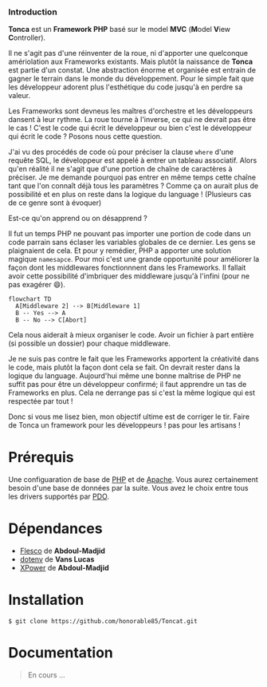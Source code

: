 ### Introduction

**Tonca** est un **Framework PHP** basé sur le model **MVC** (**M**odel **V**iew **C**ontroller).

Il ne s'agit pas d'une réinventer de la roue, ni d'apporter une quelconque amériolation aux Frameworks existants. Mais plutôt la naissance de **Tonca** est partie d'un constat. Une abstraction énorme et organisée est entrain de gagner le terrain dans le monde du développement. Pour le simple fait que les développeur adorent plus l'esthétique du code jusqu'à en perdre sa valeur.

Les Frameworks sont devneus les maîtres d'orchestre et les développeurs dansent à leur rythme. La roue tourne à l'inverse, ce qui ne devrait pas être le cas ! C'est le code qui écrit le développeur ou bien c'est le développeur qui écrit le code ? Posons nous cette question.

J'ai vu des procédés de code où pour préciser la clause `where` d'une requête SQL, le développeur est appelé à entrer un tableau associatif. Alors qu'en réalité il ne s'agit que d'une portion de chaîne de caractères à préciser. Je me demande pourquoi pas entrer en même temps cette chaîne tant que l'on connaît déjà tous les paramètres ? Comme ça on aurait plus de possibilité et en plus on reste dans la logique du language ! (Plusieurs cas de ce genre sont à évoquer)

Est-ce qu'on apprend ou on désapprend ?

Il fut un temps PHP ne pouvant pas importer une portion de code dans un code parrain sans éclaser les variables globales de ce dernier. Les gens se plaignaient de cela. Et pour y remédier, PHP a apporter une solution magique `namesapce`. Pour moi c'est une grande opportunité pour améliorer la façon dont les middlewares fonctionnnent dans les Frameworks. Il fallait avoir cette possibilité d'imbriquer des middleware jusqu'à l'infini (pour ne pas exagérer :smile:).

```mermaid
flowchart TD
  A[Middleware 2] --> B[Middleware 1]
  B -- Yes --> A
  B -- No --> C[Abort]
```

Cela nous aiderait à mieux organiser le code. Avoir un fichier à part entière (si possible un dossier) pour chaque middleware.

Je ne suis pas contre le fait que les Frameworks apportent la créativité dans le code, mais plutôt la façon dont cela se fait. On devrait rester dans la logique du language. Aujourd'hui même une bonne maîtrise de PHP ne suffit pas pour être un développeur confirmé; il faut apprendre un tas de Frameworks en plus. Cela ne derrange pas si c'est la même logique qui est respectée par tout ! 

Donc si vous me lisez bien, mon objectif ultime est de corriger le tir. Faire de Tonca un framework pour les développeurs ! pas pour les artisans !

# Prérequis

Une configuaration de base de [PHP](https://www.php.net/downloads.php) et de [Apache](https://httpd.apache.org/download.cgi). Vous aurez certainement besoin d'une base de données par la suite. Vous avez le choix entre tous les drivers supportés par [PDO](https://www.php.net/manual/fr/book.pdo.php).

# Dépendances

- [Flesco](https://packagist.org/packages/clicalmani/flesco)   de **Abdoul-Madjid**
- [dotenv](https://packagist.org/packages/vlucas/phpdotenv) de **Vans Lucas**
- [XPower](https://packagist.org/packages/clicalmani/xpower) de **Abdoul-Madjid**

# Installation

`$ git clone https://github.com/honorable85/Toncat.git`

# Documentation

> En cours ...
